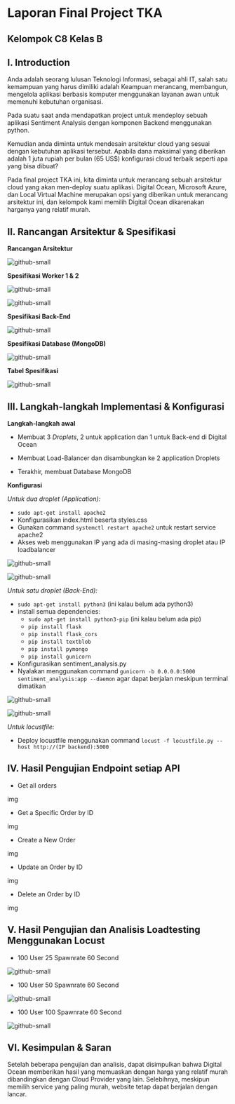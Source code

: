 
# Laporan Final Project TKA

## Kelompok C8 Kelas B

## I. Introduction

Anda adalah seorang lulusan Teknologi Informasi, sebagai ahli IT, salah satu kemampuan yang harus dimiliki adalah Keampuan merancang, membangun, mengelola aplikasi berbasis komputer menggunakan layanan awan untuk memenuhi kebutuhan organisasi.

Pada suatu saat anda mendapatkan project untuk mendeploy sebuah aplikasi Sentiment Analysis dengan komponen Backend menggunakan python.

Kemudian anda diminta untuk mendesain arsitektur cloud yang sesuai dengan kebutuhan aplikasi tersebut. Apabila dana maksimal yang diberikan adalah 1 juta rupiah per bulan (65 US$) konfigurasi cloud terbaik seperti apa yang bisa dibuat?

Pada final project TKA ini, kita diminta untuk merancang sebuah arsitektur cloud yang akan men-deploy suatu aplikasi. Digital Ocean, Microsoft Azure, dan Local Virtual Machine merupakan opsi yang diberikan untuk merancang arsitektur ini, dan kelompok kami memilih Digital Ocean dikarenakan harganya yang relatif murah.

## II. Rancangan Arsitektur & Spesifikasi

**Rancangan Arsitektur**

![github-small](https://github.com/PuroFuro/FP_TKA/blob/main/img/rancangan.png)

**Spesifikasi Worker 1 & 2**

![github-small](https://github.com/PuroFuro/FP_TKA/blob/main/img/worker1.png)

![github-small](https://github.com/PuroFuro/FP_TKA/blob/main/img/worker2.png)

**Spesifikasi Back-End**

![github-small](https://github.com/PuroFuro/FP_TKA/blob/main/img/backend.png)

**Spesifikasi Database (MongoDB)**

![github-small](https://github.com/PuroFuro/FP_TKA/blob/main/img/mongo.png)

**Tabel Spesifikasi**

![github-small](https://github.com/PuroFuro/FP_TKA/blob/main/img/Spesifikasi.png)

## III. Langkah-langkah Implementasi & Konfigurasi

**Langkah-langkah awal**

- Membuat 3 *Droplets*, 2 untuk application dan 1 untuk Back-end di Digital Ocean

- Membuat Load-Balancer dan disambungkan ke 2 application Droplets

- Terakhir, membuat Database MongoDB 

**Konfigurasi**

*Untuk dua droplet (Application):*
- `sudo apt-get install apache2`
- Konfigurasikan index.html beserta styles.css
- Gunakan command `systemctl restart apache2` untuk restart service apache2
- Akses web menggunakan IP yang ada di masing-masing droplet atau IP loadbalancer

![github-small](https://github.com/PuroFuro/FP_TKA/blob/main/img/ssh_worker2.png)

![github-small](https://github.com/PuroFuro/FP_TKA/blob/main/img/isi_index_nano.png)

*Untuk satu droplet (Back-End):*
- `sudo apt-get install python3` (ini kalau belum ada python3)
- install semua dependencies:
    - `sudo apt-get install python3-pip` (ini kalau belum ada pip)
    - `pip install flask`
    - `pip install flask_cors`
    - `pip install textblob`
    - `pip install pymongo`
    - `pip install gunicorn`
- Konfigurasikan sentiment_analysis.py
- Nyalakan menggunakan command `gunicorn -b 0.0.0.0:5000 sentiment_analysis:app --daemon` agar dapat berjalan meskipun terminal dimatikan

![github-small](https://github.com/PuroFuro/FP_TKA/blob/main/img/isi_backend.png)

![github-small](https://github.com/PuroFuro/FP_TKA/blob/main/img/isi_sentiment_nano.png)

*Untuk locustfile:*
- Deploy locustfile menggunakan command `locust -f locustfile.py --host http://(IP backend):5000`

## IV. Hasil Pengujian Endpoint setiap API

- Get all orders

img

- Get a Specific Order by ID

img

- Create a New Order

img

- Update an Order by ID

img

- Delete an Order by ID

img 

## V. Hasil Pengujian dan Analisis Loadtesting Menggunakan Locust

- 100 User 25 Spawnrate 60 Second

![github-small](https://github.com/PuroFuro/FP_TKA/blob/main/img/25user.png)

- 100 User 50 Spawnrate 60 Second

![github-small](https://github.com/PuroFuro/FP_TKA/blob/main/img/50user.png)

- 100 User 100 Spawnrate 60 Second

![github-small](https://github.com/PuroFuro/FP_TKA/blob/main/img/100user.png)

## VI. Kesimpulan & Saran

Setelah beberapa pengujian dan analisis, dapat disimpulkan bahwa Digital Ocean memberikan hasil yang memuaskan dengan harga yang relatif murah dibandingkan dengan Cloud Provider yang lain. Selebihnya, meskipun memilih service yang paling murah, website tetap dapat berjalan dengan lancar.
